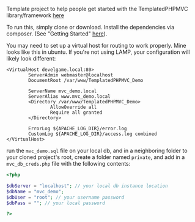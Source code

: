 Template project to help people get started with the TemplatedPHPMVC library/framework [here](https://github.com/Nixon-Joseph/TemplatedPHPMVC)

To run this, simply clone or download. Install the dependencies via composer. (See "Getting Started" [here](https://packagist.org/)).

You may need to set up a virtual host for routing to work properly. Mine looks like this in ubuntu. If you're not using LAMP, your configuration will likely look different:

```
<VirtualHost develgame.local:80>
        ServerAdmin webmaster@localhost
        DocumentRoot /var/www/TemplatedPHPMVC_Demo

        ServerName mvc_demo.local
        ServerAlias www.mvc_demo.local
        <Directory /var/www/TemplatedPHPMVC_Demo>
                AllowOverride all
                Require all granted
        </Directory>

        ErrorLog ${APACHE_LOG_DIR}/error.log
        CustomLog ${APACHE_LOG_DIR}/access.log combined
</VirtualHost>
```

run the `mvc_demo.sql` file on your local db, and in a neighboring folder to your cloned project's root, create a folder named `private`, and add in a `mvc_db_creds.php` file with the following contents:

```php
<?php

$dbServer = "localhost"; // your local db instance location
$dbName = "mvc_demo";
$dbUser = "root"; // your username password
$dbPass = ""; // your local password

?>
```
